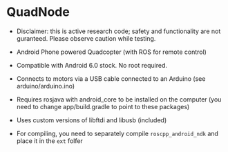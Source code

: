 QuadNode
========

- Disclaimer: this is active research code; safety and functionality are not guranteed. Please observe caution while testing.
- Android Phone powered Quadcopter (with ROS for remote control)
- Compatible with Android 6.0 stock. No root required.
- Connects to motors via a USB cable connected to an Arduino (see arduino/arduino.ino)
- Requires rosjava with android_core to be installed on the computer (you need to change app/build.gradle to point to these packages)
- Uses custom versions of libftdi and libusb (included)

- For compiling, you need to separately compile `roscpp_android_ndk` and place it in the `ext` folfer

